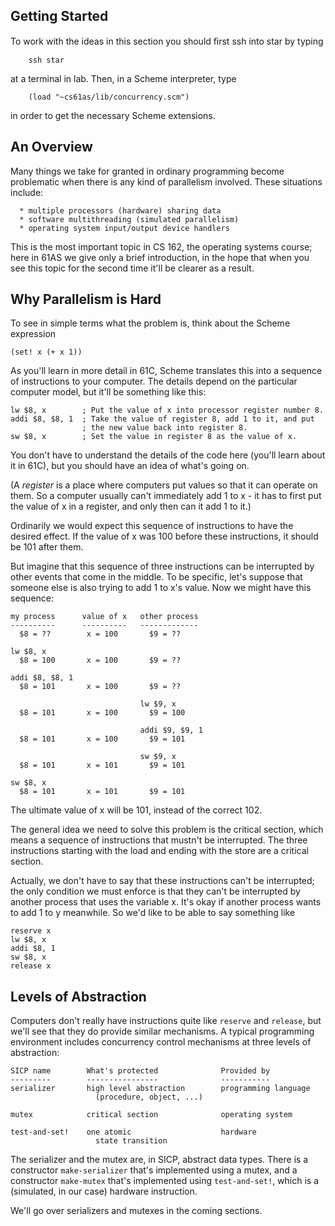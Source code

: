 ## Getting Started

To work with the ideas in this section you should ﬁrst ssh into star by typing

    
        ssh star

at a terminal in lab. Then, in a Scheme interpreter, type

    
        (load "~cs61as/lib/concurrency.scm")
    

in order to get the necessary Scheme extensions.

## An Overview

Many things we take for granted in ordinary programming become problematic
when there is any kind of parallelism involved. These situations include:

      * multiple processors (hardware) sharing data
      * software multithreading (simulated parallelism)
      * operating system input/output device handlers

This is the most important topic in CS 162, the operating systems course; here
in 61AS we give only a brief introduction, in the hope that when you see this
topic for the second time it'll be clearer as a result.

## Why Parallelism is Hard

To see in simple terms what the problem is, think about the Scheme expression

    
    (set! x (+ x 1))

As you'll learn in more detail in 61C, Scheme translates this into a sequence
of instructions to your computer. The details depend on the particular
computer model, but it'll be something like this:

    
    lw $8, x        ; Put the value of x into processor register number 8.
    addi $8, $8, 1  ; Take the value of register 8, add 1 to it, and put  
                    ; the new value back into register 8.
    sw $8, x        ; Set the value in register 8 as the value of x.
    

You don't have to understand the details of the code here (you'll learn about
it in 61C), but you should have an idea of what's going on.

(A _register_ is a place where computers put values so that it can operate on
them.  So a computer usually can't immediately add 1 to x - it has to first
put the value of x in a register, and only then can it add 1 to it.)

Ordinarily we would expect this sequence of instructions to have the desired
effect. If the value of x was 100 before these instructions, it should be 101
after them.

But imagine that this sequence of three instructions can be interrupted by
other events that come in the middle. To be specific, let's suppose that
someone else is also trying to add 1 to x's value. Now we might have this
sequence:

    
    my process      value of x   other process
    ----------      ----------   -------------  
      $8 = ??        x = 100       $9 = ??
      
    lw $8, x  
      $8 = 100       x = 100       $9 = ??
      
    addi $8, $8, 1  
      $8 = 101       x = 100       $9 = ??
      
                                 lw $9, x  
      $8 = 101       x = 100       $9 = 100
      
                                 addi $9, $9, 1  
      $8 = 101       x = 100       $9 = 101
      
                                 sw $9, x  
      $8 = 101       x = 101       $9 = 101
      
    sw $8, x  
      $8 = 101       x = 101       $9 = 101

The ultimate value of x will be 101, instead of the correct 102.

The general idea we need to solve this problem is the critical section, which
means a sequence of instructions that mustn't be interrupted. The three
instructions starting with the load and ending with the store are a critical
section.

Actually, we don't have to say that these instructions can't be interrupted;
the only condition we must enforce is that they can't be interrupted by
another process that uses the variable x. It's okay if another process wants
to add 1 to y meanwhile. So we'd like to be able to say something like

    
    reserve x
    lw $8, x
    addi $8, 1
    sw $8, x
    release x
    

## Levels of Abstraction

Computers don't really have instructions quite like `reserve` and `release`,
but we'll see that they do provide similar mechanisms. A typical programming
environment includes concurrency control mechanisms at three levels of
abstraction:

    
    SICP name        What's protected              Provided by
    ---------        ----------------              -----------
    serializer       high level abstraction        programming language
                       (procedure, object, ...)
    
    mutex            critical section              operating system
    
    test-and-set!    one atomic                    hardware
                       state transition
    

The serializer and the mutex are, in SICP, abstract data types. There is a
constructor `make-serializer` that's implemented using a mutex, and a
constructor `make-mutex` that's implemented using `test-and-set!`, which is a
(simulated, in our case) hardware instruction.

We'll go over serializers and mutexes in the coming sections.

